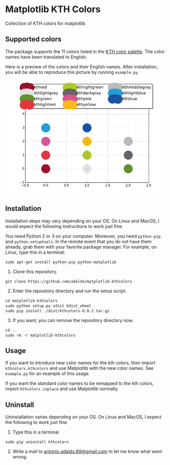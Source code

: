 # Matplotlib KTH Colors
Collection of KTH colors for matplotlib


## Supported colors
The package supports the 11 colors listed in the [KTH color palette](https://intra.kth.se/polopoly_fs/1.486828!/image/fargreferens_png.png).
The color names have been translated to English.

Here is a preview of the colors and their English names.
After installation, you will be able to reproduce this picture by running `example.py`.
![Alt text](example.png)

## Installation
Installation steps may vary depending on your OS.
On Linux and MacOS, I would expect the following instructions to work just fine.

You need Python 2 or 3 on your computer.
Moreover, you need `python-pip` and `python-setuptools`.
In the remote event that you do not have them already, grab them with your favorite package manager.
For example, on Linux, type this in a terminal:
```
sudo apt-get install python-pip python-matplotlib
```

1. Clone this repository.

  ```
  git clone https://github.com/adaldo/matplotlib-kthcolors
  ```

2. Enter the repository directory and run the setup script.

  ```
  cd matplotlib-kthcolors
  sudo python setup.py sdist bdist_wheel
  sudo pip install ./dist/kthcolors-0.0.2.tar.gz
  ```

3. If you want, you can remove the repository directory now.

  ```
  cd ..
  sudo rm -r matplotlib-kthcolors
  ```


## Usage

If you want to introduce new color names for the kth colors, then import `kthcolors.kthcolors` and use Matplotlib with the new color names. See `example.py` for an example of this usage.

If you want the standard color names to be remapped to the kth colors, import `kthcolors.inplace` and use Matplotlib normally.


## Uninstall

Uninstallation varies depending on your OS.
On Linux and MacOS, I expect the following to work just fine.

1. Type this in a terminal

  ```
  sudo pip uninstall kthcolors
  ```

2. Write a mail to <antonio.adaldo.89@gmail.com> to let me know what went wrong.
